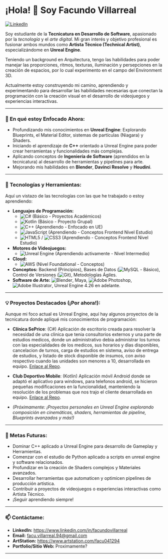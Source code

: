 # ¡Hola! 👋 Soy Facundo Villarreal

<p align="left">
  <a href="https://www.linkedin.com/in/facundovillarreal/" target="_blank"><img alt="LinkedIn" src="https://img.shields.io/badge/LinkedIn-0077B5?style=for-the-badge&logo=linkedin&logoColor=white"></a> 
  </p>

Soy estudiante de la **Tecnicatura en Desarrollo de Software**, apasionado por la *tecnología* y el *arte digital*. Mi gran interés y objetivo profesional es fusionar ambos mundos como **Artista Técnico (Technical Artist)**, especializándome en **Unreal Engine**.

Teniendo un background en Arquitectura, tengo las habilidades para poder manejar las proporciones, ritmos, texturas, iluminación y persepciones en la creación de espacios, por lo cual experimento en el campo del Environment 3D.

Actualmente estoy construyendo mi camino, aprendiendo y experimentando para desarrollar las habilidades necesarias que conectan la programación con la creación visual en el desarrollo de videojuegos y experiencias interactivas.

---

### 🌱 En qué estoy Enfocado Ahora:

* Profundizando mis conocimientos en **Unreal Engine**: Explorando Blueprints, el Material Editor, sistemas de partículas (Niagara) y Shaders.
* Iniciando el aprendizaje de **C++** orientado a Unreal Engine para poder crear herramientas y funcionalidades más complejas.
* Aplicando conceptos de **Ingeniería de Software** (aprendidos en la tecnicatura) al desarrollo de herramientas y pipelines para arte.
* Mejorando mis habilidades en **Blender**, **Davinci Resolve** y **Houdini**.

---

### 🔧 Tecnologías y Herramientas:

Aquí un vistazo de las tecnologías con las que he trabajado o estoy aprendiendo:

* **Lenguajes de Programación:**
    * ![C#](https://img.shields.io/badge/C%23-239120?style=for-the-badge&logo=c-sharp&logoColor=white) (Básico - Proyectos Académicos)
    * ![Kotlin](https://img.shields.io/badge/Kotlin-0095D5?&style=for-the-badge&logo=kotlin&logoColor=white) (Básico - Proyecto Grupal)
    * ![C++](https://img.shields.io/badge/c++-%2300599C.svg?style=for-the-badge&logo=c%2B%2B&logoColor=white) (Aprendiendo - Enfocado en UE)
    * ![JavaScript](https://img.shields.io/badge/JavaScript-F7DF1E?style=for-the-badge&logo=javascript&logoColor=black) (Aprendiendo - Conceptos Frontend Nivel Estudio)
    * ![HTML5](https://img.shields.io/badge/HTML5-E34F26?style=for-the-badge&logo=html5&logoColor=white) / ![CSS3](https://img.shields.io/badge/CSS3-1572B6?style=for-the-badge&logo=css3&logoColor=white) (Aprendiendo - Conceptos Frontend Nivel Estudio)
* **Motores de Videojuegos:**
    * ![Unreal Engine](https://img.shields.io/badge/Unreal%20Engine-313131?style=for-the-badge&logo=unrealengine&logoColor=white) (Aprendiendo activamente - Nivel Intermedio)
* **Cloud:**
    * ![AWS](https://img.shields.io/badge/AWS-232F3E?style=for-the-badge&logo=amazon-aws&logoColor=white) (Nivel Foundational - Conceptos)
* **Conceptos:** Backend (Principios), Bases de Datos (![MySQL](https://img.shields.io/badge/mysql-4479A1.svg?style=for-the-badge&logo=mysql&logoColor=white) - Básico), Control de Versiones (![Git](https://img.shields.io/badge/git-%23F05033.svg?style=for-the-badge&logo=git&logoColor=white)), Metodologías Ágiles.
* **Software de Arte:** ![Blender](https://img.shields.io/badge/blender-%23F5792A.svg?style=for-the-badge&logo=blender&logoColor=white), Maya, ![Adobe Photoshop](https://img.shields.io/badge/adobe%20photoshop-%2331A8FF.svg?style=for-the-badge&logo=adobe%20photoshop&logoColor=white), ![Adobe Illustrator](https://img.shields.io/badge/adobe%20illustrator-%23FF9A00.svg?style=for-the-badge&logo=adobe%20illustrator&logoColor=white), Unreal Engine 4.26 en adelante.

---

### 💡 Proyectos Destacados (¡Por ahora!):

Aunque mi foco actual es Unreal Engine, aquí hay algunos proyectos de la tecnicatura donde apliqué mis conocimientos de programación:

* **Clínica SePrice**: (C#) Aplicación de escritorio creada para resolver la necesidad de una clinica que tenia consultorios externos y una parte de estudios medicos, donde un administrativo debia administrar los turnos con las especialidades de los medicos, sus
  horarios y dias disponibles, cancelacion de turnos, carga de estudios en sistema, aviso de entrega de estudios, y listado de stock disponible de insumos, con aviso respectivo cuando las unidades son menores a 10, desarrollada en equipo. [Enlace al Repo](https://github.com/marianohlopez/ClinicaSePrice).
* **Club Deportivo Mobile**: (Kotlin) Aplicación móvil Android donde se adaptó el aplicativo para windows, para telefonos android, se hicieron pequeñas modificaciones en la funcionalidad, manteniendo la resolución de los problemas que nos trajo el cliente
  desarrollada en equipo. [Enlace al Repo](https://github.com/marianohlopez/SportClub).

* *(Próximamente: ¡Proyectos personales en Unreal Engine explorando composición en cinemáticas, shaders, herramientas de pipeline, Blueprints avanzados y más!)*

---

### 🎯 Metas Futuras:

* Dominar C++ aplicado a Unreal Engine para desarrollo de Gameplay y Herramientas.
* Comenzar con el estudio de Python aplicado a scripts en unreal engine y software relacionados.
* Profundizar en la creación de Shaders complejos y Materiales avanzados.
* Desarrollar herramientas que automaticen y optimicen pipelines de producción artística.
* Contribuir a proyectos de videojuegos o experiencias interactivas como Artista Técnico.
* ¡Seguir aprendiendo siempre!

---

### 📫 Contáctame:

* **LinkedIn:** https://www.linkedin.com/in/facundovillarreal
* **Email:** facu.villarreal.94@gmail.com
* **ArtStation:** https://www.artstation.com/facu041294
* **Portfolio/Sitio Web:** Proximamente?

---
